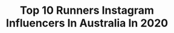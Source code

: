 ---
title: Top 10 Runners Instagram Influencers In Australia In 2020
description: >-
  Find top runners Instagram influencers in Australia in 2020. Most popular hashtags: #2020 #tracktuesday #australia #running.
platform: Instagram
profiles:
  - username: "timmhanly"
    fullname: >-
      Timm Hanly
    location: "Australia"
    followers: 148531
    engagement: 753
    commentsToLikes: 0.018810
    id: ck6uaug4r5q8v0j71zn2ssbl0
    verified: true
    hashtags: "#datenightdelivered"
  - username: "itsjohnnymagz"
    fullname: >-
      Johnny Magz
    location: "Australia"
    followers: 10202
    engagement: 2139
    commentsToLikes: 0.032467
    id: ck5pwlevtndcd0i11a1p4sbyj
    verified: false
    hashtags: "#gayusa, #gayuk, #instagay, #gay"
  - username: "bellapaigeofficial"
    fullname: >-
      B E L L A  P A I G E
    location: "Australia"
    followers: 33062
    engagement: 522
    commentsToLikes: 0.019824
    id: ck15qtspd4lwd0i197dc2u1dv
    verified: false
    hashtags: "#forthewest, #edm, #ultramusicfestivalaustralia, #ultramusicfestival"
  - username: "barborabakos"
    fullname: >-
      Barbora Bakoš
    location: "Australia"
    followers: 55060
    engagement: 856
    commentsToLikes: 0.003115
    id: ck5c0groqt3vj0i11moh26ci5
    verified: false
    hashtags: "#editorial, #cosmetic, #bakoscooking, #ostavamdoma"
  - username: "monicaplaza"
    fullname: >-
      Monica Plaza
    location: "Australia"
    followers: 46681
    engagement: 140
    commentsToLikes: 0.048442
    id: ck8t8p0whl7m70j781swxjr6z
    verified: false
    hashtags: "#failed, #tbt, #tokyoretro, #boredinthehouse"
  - username: "susankrumins"
    fullname: >-
      Susan Krumins (Kuijken)
    location: "Australia"
    followers: 33268
    engagement: 588
    commentsToLikes: 0.018559
    id: ck5hfe6hsx1wl0i1125gh067j
    verified: true
    hashtags: "#secondhome, #sesh, #saturdaze, #pineapple"
  - username: "katherinelameree"
    fullname: >-
      Katherine Lameree
    location: "Australia"
    followers: 40298
    engagement: 364
    commentsToLikes: 0.027134
    id: ck6uh46jt6w6a0j71utfezxpt
    verified: false
    hashtags: ""
  - username: "corky93"
    fullname: >-
      Courtney K ☼
    location: "Australia"
    followers: 39697
    engagement: 477
    commentsToLikes: 0.017412
    id: ck0ttdyzq2bmd0i1970b4ei8w
    verified: false
    hashtags: "#cyclinggirl, #swimmingishard, #yoga, #runformorethanyourself"
  - username: "fitfastfoods"
    fullname: >-
      CAROLENA KOSTAS
    location: "Australia"
    followers: 30418
    engagement: 797
    commentsToLikes: 0.043502
    id: ck5hn62z0n9y20i11te9pamgm
    verified: false
    hashtags: ""
  - username: "gengen_lacaze"
    fullname: >-
      Genevieve Gregson (née LaCaze)
    location: "Australia"
    followers: 141085
    engagement: 441
    commentsToLikes: 0.009415
    id: ck5zsqctsyzvx0i1448qn9d9j
    verified: true
    hashtags: "#staycalm, #olympics, #iwd2020, #t20worldcup"
---